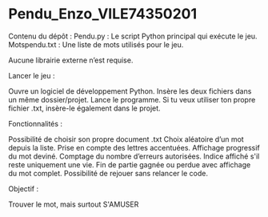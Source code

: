 # Pendu_Enzo_VILE74350201
Contenu du dépôt :
Pendu.py : Le script Python principal qui exécute le jeu.
Motspendu.txt : Une liste de mots utilisés pour le jeu.

Aucune librairie externe n’est requise.

Lancer le jeu :

Ouvre un logiciel de développement Python.
Insère les deux fichiers dans un même dossier/projet.
Lance le programme.
Si tu veux utiliser ton propre fichier .txt, insère-le également dans le projet.

Fonctionnalités :

Possibilité de choisir son propre document .txt
Choix aléatoire d’un mot depuis la liste.
Prise en compte des lettres accentuées.
Affichage progressif du mot deviné.
Comptage du nombre d’erreurs autorisées.
Indice affiché s'il reste uniquement une vie.
Fin de partie gagnée ou perdue avec affichage du mot complet.
Possibilité de rejouer sans relancer le code.

Objectif :

Trouver le mot, mais surtout S'AMUSER

